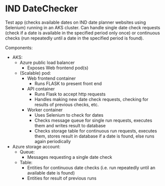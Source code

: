 # IND DateChecker

Test app (checks available dates on IND date planner websites using Selenium) running in an AKS cluster.
Can handle single date check requests (check if a date is available in the specified period only once) or continuous checks (run repeatedly until a date in the specified period is found).

Components:
- AKS:
  - Azure public load balancer
    - Exposes Web frontend pod(s) 
  - (Scalable) pod:
    - Web frontend container
      - Runs FLASK to present front end
    - API container
      - Runs Flask to accept http requests
      - Handles making new date check requests, checking for results of previous checks, etc.
    - Worker container
      - Uses Selenium to check for dates  
      - Checks message queue for single run requests, executes them and writes result to database
      - Checks storage table for continuous run requests, executes them, stores result in database if a date is found, else runs again periodically
- Azure storage account:
  - Queue:
    - Messages requesting a single date check
  - Table:
    - Entities for continuous date checks (i.e. run repeatedly until an available date is found) 
    - Entities for result of previous runs 
